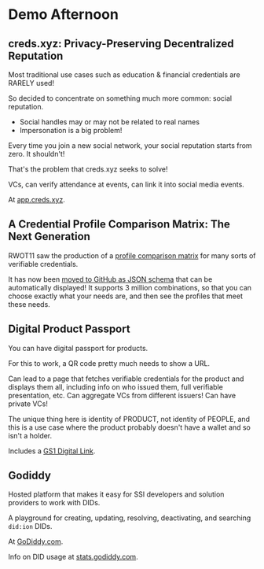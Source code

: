 # Demo Afternoon

## creds.xyz: Privacy-Preserving Decentralized Reputation

Most traditional use cases such as education & financial credentials are RARELY used!

So decided to concentrate on something much more common: social reputation. 
* Social handles may or may not be related to real names
* Impersonation is a big problem!

Every time you join a new social network, your social reputation starts from zero. It shouldn't!

That's the problem that creds.xyz seeks to solve!

VCs, can verify attendance at events, can link it into social media events.

At [app.creds.xyz](https://app.creds.xyz/).

## A Credential Profile Comparison Matrix: The Next Generation

RWOT11 saw the production of a [profile comparison matrix](https://github.com/WebOfTrustInfo/rwot11-the-hague/blob/master/final-documents/credential-profile-comparison.pdf) for many sorts of verifiable credentials.

It has now been [moved to GitHub as JSON schema](https://github.com/openwallet-foundation/credential-format-comparison-sig) that can be automatically displayed! It supports 3 million combinations, so that you can choose exactly what your needs are, and then see the profiles that meet these needs.

## Digital Product Passport

You can have digital passport for products.

For this to work, a QR code pretty much needs to show a URL.

Can lead to a page that fetches verifiable credentials for the product and displays them all, including info on who issued them, full verifiable presentation, etc. Can aggregate VCs from different issuers! Can have private VCs! 

The unique thing here is identity of PRODUCT, not identity of PEOPLE, and this is a use case where the product probably doesn't have a wallet and so isn't a holder. 

Includes a [GS1 Digital Link](https://www.gs1.org/standards/gs1-digital-link).

## Godiddy

Hosted platform that makes it easy for SSI developers and solution providers to work with DIDs.

A playground for creating, updating, resolving, deactivating, and searching `did:ion` DIDs.

At [GoDiddy.com](https://godiddy.com/).

Info on DID usage at [stats.godiddy.com](https://stats.godiddy.com).

